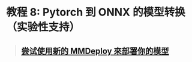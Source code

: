# 教程 8: Pytorch 到 ONNX 的模型转换（实验性支持）

> ## [尝试使用新的 MMDeploy 來部署你的模型](https://mmdeploy.readthedocs.io/)

